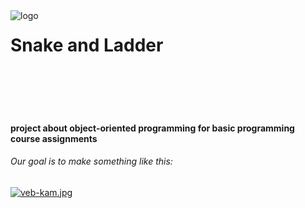 <img align="left" src="https://i.postimg.cc/YCkSN7GG/logo.png" alt="logo">


# Snake and Ladder

<br/><br/><br/><br/>

#### project about object-oriented programming for basic programming course assignments

###### Our goal is to make something like this:

[![veb-kam.jpg](https://i.postimg.cc/L4cBjxtY/veb-kam.jpg)](https://postimg.cc/MXYQSbrq)